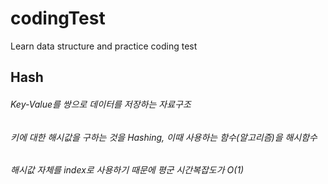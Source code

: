 # codingTest
Learn data structure and practice coding test

## Hash
###### Key-Value를 쌍으로 데이터를 저장하는 자료구조
###### 키에 대한 해시값을 구하는 것을 Hashing, 이때 사용하는 함수(알고리즘)을 해시함수
###### 해시값 자체를 index로 사용하기 때문에 평군 시간복잡도가 O(1)
